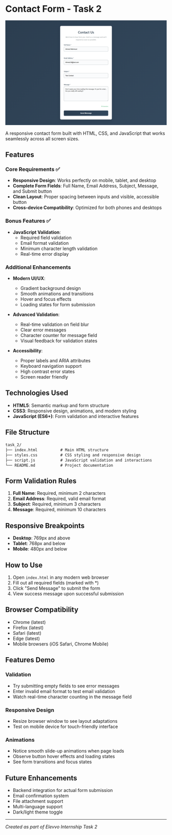# Contact Form - Task 2

![alt text](image.png)

A responsive contact form built with HTML, CSS, and JavaScript that works seamlessly across all screen sizes.

## Features

### Core Requirements ✅
- **Responsive Design**: Works perfectly on mobile, tablet, and desktop
- **Complete Form Fields**: Full Name, Email Address, Subject, Message, and Submit button
- **Clean Layout**: Proper spacing between inputs and visible, accessible button
- **Cross-device Compatibility**: Optimized for both phones and desktops

### Bonus Features ✅
- **JavaScript Validation**:
  - Required field validation
  - Email format validation
  - Minimum character length validation
  - Real-time error display

### Additional Enhancements
- **Modern UI/UX**:
  - Gradient background design
  - Smooth animations and transitions
  - Hover and focus effects
  - Loading states for form submission

- **Advanced Validation**:
  - Real-time validation on field blur
  - Clear error messages
  - Character counter for message field
  - Visual feedback for validation states

- **Accessibility**:
  - Proper labels and ARIA attributes
  - Keyboard navigation support
  - High contrast error states
  - Screen reader friendly

## Technologies Used

- **HTML5**: Semantic markup and form structure
- **CSS3**: Responsive design, animations, and modern styling
- **JavaScript (ES6+)**: Form validation and interactive features

## File Structure

```
task_2/
├── index.html          # Main HTML structure
├── styles.css          # CSS styling and responsive design
├── script.js           # JavaScript validation and interactions
└── README.md           # Project documentation
```

## Form Validation Rules

1. **Full Name**: Required, minimum 2 characters
2. **Email Address**: Required, valid email format
3. **Subject**: Required, minimum 3 characters  
4. **Message**: Required, minimum 10 characters

## Responsive Breakpoints

- **Desktop**: 769px and above
- **Tablet**: 768px and below
- **Mobile**: 480px and below

## How to Use

1. Open `index.html` in any modern web browser
2. Fill out all required fields (marked with *)
3. Click "Send Message" to submit the form
4. View success message upon successful submission

## Browser Compatibility

- Chrome (latest)
- Firefox (latest)
- Safari (latest)
- Edge (latest)
- Mobile browsers (iOS Safari, Chrome Mobile)

## Features Demo

### Validation
- Try submitting empty fields to see error messages
- Enter invalid email format to test email validation
- Watch real-time character counting in the message field

### Responsive Design
- Resize browser window to see layout adaptations
- Test on mobile device for touch-friendly interface

### Animations
- Notice smooth slide-up animations when page loads
- Observe button hover effects and loading states
- See form transitions and focus states

## Future Enhancements

- Backend integration for actual form submission
- Email confirmation system
- File attachment support
- Multi-language support
- Dark/light theme toggle

---

*Created as part of Elevvo Internship Task 2*
